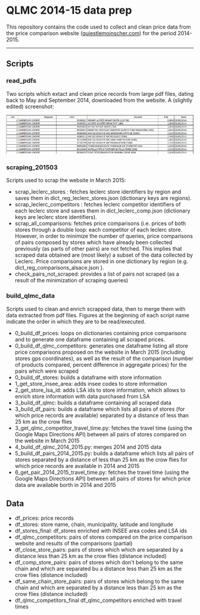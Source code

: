 # QLMC 2014-15 data prep

This repository contains the code used to collect and clean price data from the price comparison website ([quiestlemoinscher.com](http://www.quiestlemoinscher.com/)) for the period 2014-2015.

----------

## Scripts

### read_pdfs

Two scripts which extact and clean price records from large pdf files, dating back to May and September 2014, downloaded from the website. A (slightly edited) screenshot:

![qlmc_pdf_201405_screenshot](qlmc_pdf_201405_screenshot.jpg)

### scraping_201503

Scripts used to scrap the website in March 2015:

- scrap_leclerc_stores : fetches leclerc store identifiers by region and saves them in dict_reg_leclerc_stores.json (dictionary keys are regions).
- scrap_leclerc_competitors : fetches leclerc competitor identifiers of each leclerc store and saves them in dict_leclerc_comp.json (dictionary keys are leclerc store identifiers).
- scrap_all_comparisons: fetches price comparisons (i.e. prices of both stores through a double loop: each competitor of each leclerc store. However, in order to minimize the number of queries, price comparisons of pairs composed by stores which have already been collected previously (as parts of other pairs) are not fetched. This implies that scraped data obtained are (most likely) a subset of the data collected by Leclerc. Price comparisons are stored in one dictionary by region (e.g. dict_reg_comparisons_alsace.json ).
- check_pairs_not_scraped: provides a list of pairs not scraped (as a result of the minimization of scraping queries)

### build_qlmc_data

Scripts used to clean and enrich scrapped data, then to merge them with data extracted from pdf files. Figures at the beginning of each script name indicate the order in which they are to be read/executed.

- 0_build_df_prices: loops on dictionaries containing price comparisons and to generate one dataframe containing all scraped prices.
- 0_build_df_qlmc_competitors: generates one dataframe listing all store price comparisons proposed on the website in March 2015 (including stores gps coordinates), as well as the result of the comparison (number of products compared, percent difference in aggregate prices) for the pairs which were scraped
- 0_build_df_stores: builds a dataframe with store information
- 1_get_store_insee_area: adds insee codes to store information
- 2_get_store_lsa_id: adds LSA ids to store information, which allows to enrich store information with data purchased from LSA
- 3_build_df_qlmc: builds a dataframe containing all scraped data
- 3_build_df_pairs: builds a dataframe which lists all pairs of stores (for which price records are available) separated by a distance of less than 25 km as the crow flies
- 3_get_qlmc_competitor_travel_time.py: fetches the travel time (using the Google Maps Directions API)  between all pairs of stores compared on the website in March 2015
- 4_build_df_qlmc_2014_2015.py: merges 2014 and 2015 data
- 5_build_df_pairs_2014_2015.py: builds a dataframe which lists all pairs of stores separated by a distance of less than 25 km as the crow flies for which price records are available in 2014 and 2015
- 6_get_pair_2014_2015_travel_time.py: fetches the travel time (using the Google Maps Directions API) between all pairs of stores for which price data are available borth in 2014 and 2015 

## Data

- df_prices: price records
- df_stores: store name, chain, municipality, latitude and longitude
- df_stores_final: df_stores enriched with INSEE area codes and LSA ids
- df_qlmc_competitors: pairs of stores compared on the price comparison website and results of the comparisons (partial)
- df_close_store_pairs: pairs of stores which which are separated by a distance less than 25 km as the crow flies (distance included)
- df_comp_store_pairs: pairs of stores which don't belong to the same chain and which are separated bu a distance less than 25 km as the crow flies (distance included)
- df_same_chain_store_pairs: pairs of stores which belong to the same chain and which are separated by a distance less than 25 km as the crow flies (distance included)
- df_qlmc_competitors_final df_qlmc_competitors enriched with travel times

